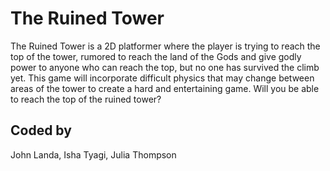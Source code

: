# The Ruined Tower
The Ruined Tower is a 2D platformer where the player is trying to reach the top of the tower, rumored to reach the land of the Gods and give godly power to anyone who can reach the top, but no one has survived the climb yet. This game will incorporate difficult physics that may change between areas of the tower to create a hard and entertaining game. Will you be able to reach the top of the ruined tower?

## Coded by
John Landa, Isha Tyagi, Julia Thompson
